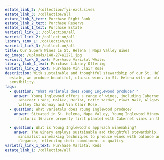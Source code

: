 ```yaml
---
estate_link_2: /collection/fyi-exclusives
estate_link_3: /collection/all
estate_link_3_text: Purchase Right Bank
estate_link_2_text: Purchase Reserve
estate_link_1_text: Purchase Estate
varietal_link_1: /collection/all
varietal_link_2: /collection/all
library_link_1: /collection/all
varietal_link_3: /collection/all
title: Our Superb Wines in St. Helena | Napa Valley Wines
og_image: /uploads/148-274a1271.jpg
varietal_link_3_text: Purchase Varietal Whites
library_link_1_text: Purchase Library Offering
varietal_link_2_text: Purchase Vin Clair Rosé
description: With sustainable and thoughtful stewardship of our St. Helena Napa
  estate, we produce beautiful, classic wines in St. Helena with an old world
  sensibility.
faqs:
  - question: "What varietals does Young Inglewood produce? "
    answer: Young Inglewood offers a range of wines, including Cabernet Sauvignon,
      Cabernet Franc, Malbec, Merlot, Petit Verdot, Pinot Noir, Aligoté, Napa
      Valley Chardonnay and Vin Clair Rosé.
  - question: What varietals does Young Inglewood produce?
    answer: Situated in St. Helena, Napa Valley, Young Inglewood Vineyards is on a
      historic 16-acre property first planted with Cabernet vines in the 1870s.
      ​
  - question: What is Young Inglewood's approach winemaking?
    answer: The winery employs sustainable and thoughtful stewardship, utilizing
      minimalist winemaking techniques to produce wines with balance and
      elegance, reflecting their commitment to quality.
varietal_link_1_text: Purchase Varietal Reds
estate_link_1: /collection/all
---
```

